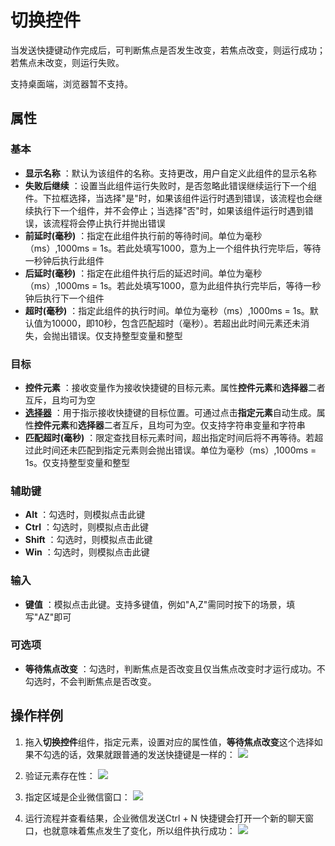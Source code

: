 # 切换控件

当发送快捷键动作完成后，可判断焦点是否发生改变，若焦点改变，则运行成功；若焦点未改变，则运行失败。

支持桌面端，浏览器暂不支持。

## 属性

### 基本

- **显示名称** ：默认为该组件的名称。支持更改，用户自定义此组件的显示名称
- **失败后继续** ：设置当此组件运行失败时，是否忽略此错误继续运行下一个组件。下拉框选择，当选择"是"时，如果该组件运行时遇到错误，该流程也会继续执行下一个组件，并不会停止；当选择"否"时，如果该组件运行时遇到错误，该流程将会停止执行并抛出错误
- **前延时(毫秒)** ：指定在此组件执行前的等待时间。单位为毫秒（ms）,1000ms = 1s。若此处填写1000，意为上一个组件执行完毕后，等待一秒钟后执行此组件
- **后延时(毫秒)** ：指定在此组件执行后的延迟时间。单位为毫秒（ms）,1000ms = 1s。若此处填写1000，意为此组件执行完毕后，等待一秒钟后执行下一个组件
- **超时(毫秒)** ：指定此组件的执行时间。单位为毫秒（ms）,1000ms = 1s。默认值为10000，即10秒，包含匹配超时（毫秒）。若超出此时间元素还未消失，会抛出错误。仅支持整型变量和整型

### 目标

- **控件元素** ：接收变量作为接收快捷键的目标元素。属性**控件元素**和**选择器**二者互斥，且均可为空
- **[选择器](../../Appendix/Selector.md?_v=v2020.4)** ：用于指示接收快捷键的目标位置。可通过点击**指定元素**自动生成。属性**控件元素**和**选择器**二者互斥，且均可为空。仅支持字符串变量和字符串
- **匹配超时(毫秒)** ：限定查找目标元素时间，超出指定时间后将不再等待。若超过此时间还未匹配到指定元素则会抛出错误。单位为毫秒（ms）,1000ms = 1s。仅支持整型变量和整型

### 辅助键

- **Alt** ：勾选时，则模拟点击此键
- **Ctrl** ：勾选时，则模拟点击此键
- **Shift** ：勾选时，则模拟点击此键
- **Win** ：勾选时，则模拟点击此键

### 输入

- **键值** ：模拟点击此键。支持多键值，例如"A,Z"需同时按下的场景，填写"AZ"即可

### 可选项

- **等待焦点改变** ：勾选时，判断焦点是否改变且仅当焦点改变时才运行成功。不勾选时，不会判断焦点是否改变。

## 操作样例
1. 拖入**切换控件**组件，指定元素，设置对应的属性值，**等待焦点改变**这个选择如果不勾选的话，效果就跟普通的发送快捷键是一样的：
![](https://docimages.blob.core.chinacloudapi.cn/images/Activities/SwitchControl1.png)

2. 验证元素存在性：
![](https://docimages.blob.core.chinacloudapi.cn/images/Activities/SwitchControl2.png)

3. 指定区域是企业微信窗口：
![](https://docimages.blob.core.chinacloudapi.cn/images/Activities/SwitchControl_selectedZone.png)

4. 运行流程并查看结果，企业微信发送Ctrl + N 快捷键会打开一个新的聊天窗口，也就意味着焦点发生了变化，所以组件执行成功：
![](https://docimages.blob.core.chinacloudapi.cn/images/Activities/SwitchControl1.png)
